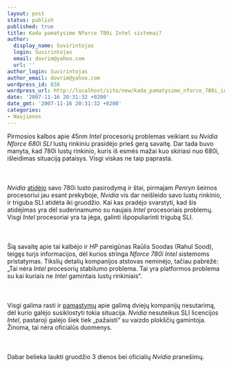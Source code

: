 ```yaml
---
layout: post
status: publish
published: true
title: Kada pamatysime Nforce 780i Intel sistemai?
author:
  display_name: Suvirintojas
  login: Suvirintojas
  email: dovrim@yahoo.com
  url: ''
author_login: Suvirintojas
author_email: dovrim@yahoo.com
wordpress_id: 838
wordpress_url: http://localhost/site/new/kada_pamatysime_nforce_780i_intel_sistemai_/
date: '2007-11-16 20:31:32 +0200'
date_gmt: '2007-11-16 20:31:32 +0200'
categories:
- Naujienos
---
```

<p>Pirmosios kalbos apie 45nm <i>Intel</i> procesorių problemas veikiant su <i>Nvidia Nforce 680i SLI</i> lustų rinkiniu prasidėjo prieš gerą savaitę. Dar tada buvo manyta, kad 780i lustų rinkinio, kuris iš esmės mažai kuo skiriasi nuo 680i, išleidimas situaciją pataisys. Visgi viskas ne taip paprasta.<br />
<br><br />
<br><i>Nvidia</i> <a class="ns" href="http://www.technews.lt/index.php?id=Kas&amp;amp;amp;amp;amp;amp;amp;Id=454">atidėjo</a> savo 780i lusto pasirodymą ir štai, pirmajam <i>Penryn</i> šeimos procesoriui jau esant prekyboje, <i>Nvidia</i> vis dar neišleido savo lustų rinkinio, ir triguba SLI atidėta iki gruodžio. Kai kas pradėjo svarstyti, kad šis atidėjimas yra dėl suderinamumo su naujais <i>Intel</i> procesoriais problemų. Visgi <i>Intel</i> procesoriai yra ta jėga, galinti išpopuliarinti trigubą SLI.<br />
<br><br />
<br>Šią savaitę apie tai kalbėjo ir <i>HP</i> pareigūnas Raūlis Soodas (Rahul Sood), teigęs turįs informacijos, dėl kurios stringa <i>Nforce 780i</i> <i>Intel</i> sistemoms pristatymas. Tikslių detalių kompanijos atstovas neminėjo, tačiau pabrėžė: „Tai nėra <i>Intel</i> procesorių stabilumo problema. Tai yra platformos problema su kai kuriais ne <i>Intel</i> gamintais lustų rinkiniais“.<br />
<br><br />
<br>Visgi galima rasti ir <a class="ns" href="http://www.xtremesystems.org/forums/showthread.php?t=165705">pamąstymų</a> apie galimą dviejų kompanijų nesutarimą, dėl kurio galėjo susiklostyti tokia situacija. <i>Nvidia</i> nesuteikus SLI licencijos <i>Intel</i>, pastaroji galėjo šiek tiek „pažaisti“ su vaizdo plokščių gamintoja. Žinoma, tai nėra oficialūs duomenys.<br />
<br><br />
<br>Dabar belieka laukti gruodžio 3 dienos bei oficialių <i>Nvidia</i> pranešimų.<br />
<br></p>
